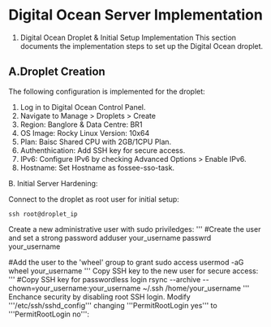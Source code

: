 # Digital Ocean Server Implementation
  1. Digital Ocean Droplet & Initial Setup Implementation
This section documents the implementation steps to set up the Digital Ocean droplet.
## A.Droplet Creation
The following configuration is implemented for the droplet:
  1. Log in to Digital Ocean Control Panel.
  2. Navigate to Manage > Droplets > Create
  3. Region: Banglore & Data Centre: BR1
  4. OS Image: Rocky Linux Version: 10x64
  5. Plan: Baisc Shared CPU with 2GB/1CPU Plan.
  6. Authenthication: Add SSH key for secure access.
  7. IPv6: Configure IPv6 by checking Advanced Options > Enable IPv6.
  8. Hostname: Set Hostname as fossee-sso-task.



B. Initial Server Hardening:

Connect to the droplet as root user for initial setup:
```
ssh root@droplet_ip 
```
Create a new administrative user with sudo priviledges:
'''
#Create the user and set a strong password
adduser your_username
passwrd your_username

#Add the user to the 'wheel' group to grant sudo access
usermod -aG wheel your_username
'''
Copy SSH key to the new user for secure access:
'''
#Copy SSH key for passwordless login
rsync --archive --chown=your_username:your_username ~/.ssh /home/your_username
'''
Enchance security by disabling root SSH login. Modify '''/etc/ssh/sshd_config''' changing '''PermitRootLogin yes''' to '''PermitRootLogin no''':










